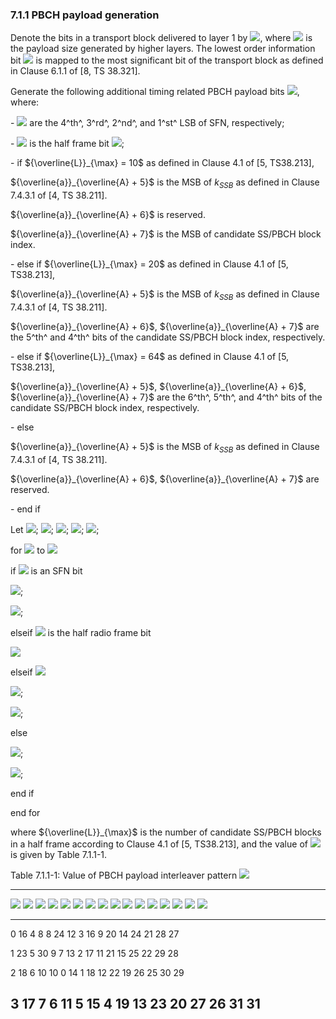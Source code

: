 ### 7.1.1 PBCH payload generation

Denote the bits in a transport block delivered to layer 1 by
![](media/image931.wmf), where ![](media/image932.wmf) is the payload
size generated by higher layers. The lowest order information bit
![](media/image933.wmf) is mapped to the most significant bit of the
transport block as defined in Clause 6.1.1 of \[8, TS 38.321\].

Generate the following additional timing related PBCH payload bits
![](media/image934.wmf), where:

\- ![](media/image935.wmf) are the 4^th^, 3^rd^, 2^nd^, and 1^st^ LSB of
SFN, respectively;

\- ![](media/image936.wmf) is the half frame bit
![](media/image937.wmf);

\- if ${\overline{L}}_{\max} = 10$ as defined in Clause 4.1 of \[5,
TS38.213\],

${\overline{a}}_{\overline{A} + 5}$ is the MSB of $k_{SSB}$ as defined
in Clause 7.4.3.1 of \[4, TS 38.211\].

${\overline{a}}_{\overline{A} + 6}$ is reserved.

${\overline{a}}_{\overline{A} + 7}$ is the MSB of candidate SS/PBCH
block index.

\- else if ${\overline{L}}_{\max} = 20$ as defined in Clause 4.1 of \[5,
TS38.213\],

${\overline{a}}_{\overline{A} + 5}$ is the MSB of $k_{SSB}$ as defined
in Clause 7.4.3.1 of \[4, TS 38.211\].

${\overline{a}}_{\overline{A} + 6}$, ${\overline{a}}_{\overline{A} + 7}$
are the 5^th^ and 4^th^ bits of the candidate SS/PBCH block index,
respectively.

\- else if ${\overline{L}}_{\max} = 64$ as defined in Clause 4.1 of \[5,
TS38.213\],

${\overline{a}}_{\overline{A} + 5}$,
${\overline{a}}_{\overline{A} + 6}$, ${\overline{a}}_{\overline{A} + 7}$
are the 6^th^, 5^th^, and 4^th^ bits of the candidate SS/PBCH block
index, respectively.

\- else

${\overline{a}}_{\overline{A} + 5}$ is the MSB of $k_{SSB}$ as defined
in Clause 7.4.3.1 of \[4, TS 38.211\].

${\overline{a}}_{\overline{A} + 6}$, ${\overline{a}}_{\overline{A} + 7}$
are reserved.

\- end if

Let ![](media/image938.wmf); ![](media/image939.wmf);
![](media/image940.wmf); ![](media/image941.wmf);
![](media/image942.wmf);

for ![](media/image943.wmf) to ![](media/image944.wmf)

if ![](media/image945.wmf) is an SFN bit

![](media/image946.wmf);

![](media/image947.wmf);

elseif ![](media/image948.wmf) is the half radio frame bit

![](media/image949.wmf)

elseif ![](media/image950.wmf)

![](media/image951.wmf);

![](media/image952.wmf);

else

![](media/image953.wmf);

![](media/image954.wmf);

end if

end for

where ${\overline{L}}_{\max}$ is the number of candidate SS/PBCH blocks
in a half frame according to Clause 4.1 of \[5, TS38.213\], and the
value of ![](media/image955.wmf) is given by Table 7.1.1-1.

Table 7.1.1-1: Value of PBCH payload interleaver pattern
![](media/image956.wmf)

  -------------------------------------------------------------------------------------------------------------------------------------------------------------------------------------------------------------------------------------------------------------------------------------------------------------------------------------------------------------------------------------------------------------------------------
  ![](media/image957.wmf)   ![](media/image958.wmf)   ![](media/image957.wmf)   ![](media/image958.wmf)   ![](media/image957.wmf)   ![](media/image958.wmf)   ![](media/image957.wmf)   ![](media/image958.wmf)   ![](media/image957.wmf)   ![](media/image958.wmf)   ![](media/image957.wmf)   ![](media/image958.wmf)   ![](media/image957.wmf)   ![](media/image958.wmf)   ![](media/image957.wmf)   ![](media/image958.wmf)
  ------------------------- ------------------------- ------------------------- ------------------------- ------------------------- ------------------------- ------------------------- ------------------------- ------------------------- ------------------------- ------------------------- ------------------------- ------------------------- ------------------------- ------------------------- -------------------------
  0                         16                        4                         8                         8                         24                        12                        3                         16                        9                         20                        14                        24                        21                        28                        27

  1                         23                        5                         30                        9                         7                         13                        2                         17                        11                        21                        15                        25                        22                        29                        28

  2                         18                        6                         10                        10                        0                         14                        1                         18                        12                        22                        19                        26                        25                        30                        29

  3                         17                        7                         6                         11                        5                         15                        4                         19                        13                        23                        20                        27                        26                        31                        31
  -------------------------------------------------------------------------------------------------------------------------------------------------------------------------------------------------------------------------------------------------------------------------------------------------------------------------------------------------------------------------------------------------------------------------------